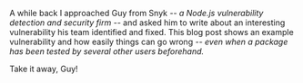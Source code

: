 A while back I approached Guy from Snyk *-- a Node.js vulnerability detection and security firm --* and asked him to write about an interesting vulnerability his team identified and fixed. This blog post shows an example vulnerability and how easily things can go wrong *-- even when a package has been tested by several other users beforehand.*

Take it away, Guy!
